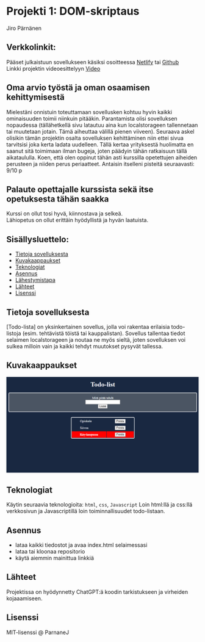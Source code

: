 # Projekti 1: DOM-skriptaus
Jiro Pärnänen 

## Verkkolinkit:
Pääset julkaistuun sovellukseen käsiksi osoitteessa [Netlify](https://dom-skriptaus-projekti.netlify.app/) tai [Github](https://parnanenj.github.io/DOM-skriptaus-projekti/)  
Linkki projektin videoesittelyyn [Video](https://video.laurea.fi/media/Javascript%20(Projekti%201%20esittely)/0_yzvzqetc)

## Oma arvio työstä ja oman osaamisen kehittymisestä
Mielestäni onnistuin toteuttamaan sovellusken kohtuu hyvin kaikki ominaisuuden toimii niinkuin pitääkin. 
Parantamista olisi sovelluksen nopaudessa (tällähetkellä sivu latautuu aina kun localstorageen tallennetaan tai muutetaan jotain. Tämä aiheuttaa välillä pienen viiveen). 
Seuraava askel olisikin tämän projektin osalta sovelluksen kehittäminen niin ettei sivua tarvitsisi joka kerta ladata uudelleen. Tällä kertaa yrityksestä huolimatta en saanut sitä toimimaan ilman bugeja, joten päädyin tähän ratkaisuun tällä aikataululla. 
Koen, että olen oppinut tähän asti kurssilla opetettujen aiheiden perusteen ja niiden perus periaatteet.
Antaisin itselleni pisteitä seuraavasti: 9/10 p

## Palaute opettajalle kurssista sekä itse opetuksesta tähän saakka
Kurssi on ollut tosi hyvä, kiinnostava ja selkeä.  
Lähiopetus on ollut erittäin hyödyllistä ja hyvän laatuista.

## Sisällysluettelo:

- [Tietoja sovelluksesta](#tietoja-sovelluksesta)
- [Kuvakaappaukset](#kuvakaappaukset)
- [Teknologiat](#teknologiat)
- [Asennus](#asennus)
- [Lähestymistapa](#lähestymistapa)
- [Lähteet](#lähteet)
- [Lisenssi](#lisenssi)

## Tietoja sovelluksesta
[Todo-lista] on yksinkertainen sovellus, jolla voi rakentaa erilaisia  todo-listoja (esim. tehtävistä töistä tai kauppalistan). Sovellus tallentaa tiedot selaimen localstorageen ja noutaa ne myös sieltä, joten sovelluksen voi sulkea milloin vain ja kaikki tehdyt muutokset pysyvät tallessa.

## Kuvakaappaukset
 
![Kuvakaappaus](https://github.com/ParnanenJ/DOM-skriptaus-projekti/blob/main/ss.png)

## Teknologiat 
Käytin seuraavia teknologioita: `html`, `css`, `Javascript`
Loin html:llä ja css:llä verkkosivun ja Javascriptillä loin toiminnallisuudet todo-listaan.

## Asennus  
- lataa kaikki tiedostot ja avaa index.html selaimessasi  
- lataa tai kloonaa repositorio  
- käytä aiemmin mainittua linkkiä

## Lähteet
Projektissa on hyödynnetty ChatGPT:ä koodin tarkistukseen ja virheiden kojaaamiseen. 

## Lisenssi

MIT-lisenssi @ ParnaneJ
